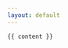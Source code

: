 ```yaml
---
layout: default
---
```


<div id="frontpage" class="b6-frontpage">

<!-- canvas -->
<div id="canvaSscreen">
    <canvas id='b6canvas01'>	</canvas>

<script type="text/javascript">
    b6animation_start();
</script>

</div>
	
</div>

    {{ content }}

